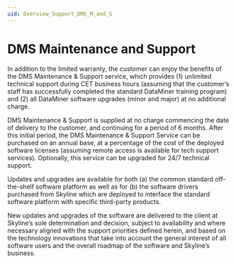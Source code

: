 ```yaml
---
uid: Overview_Support_DMS_M_and_S
---
```


# DMS Maintenance and Support

In addition to the limited warranty, the customer can enjoy the benefits of the DMS Maintenance & Support service, which provides (1) unlimited technical support during CET business hours (assuming that the customer’s staff has successfully completed the standard DataMiner training program) and (2) all DataMiner software upgrades (minor and major) at no additional charge.

DMS Maintenance & Support is supplied at no charge commencing the date of delivery to the customer, and continuing for a period of 6 months. After this initial period, the DMS Maintenance & Support Service can be purchased on an annual base, at a percentage of the cost of the deployed software licenses (assuming remote access is available for tech support services). Optionally, this service can be upgraded for 24/7 technical support.

Updates and upgrades are available for both (a) the common standard off-the-shelf software platform as well as for (b) the software drivers purchased from Skyline which are deployed to interface the standard software platform with specific third-party products.

New updates and upgrades of the software are delivered to the client at Skyline’s sole determination and decision, subject to availability and where necessary aligned with the support priorities defined herein, and based on the technology innovations that take into account the general interest of all software users and the overall roadmap of the software and Skyline’s business.
